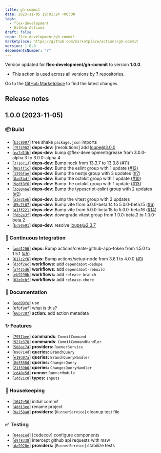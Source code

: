 ```yaml
---
title: gh-commit
date: 2023-11-05 19:01:24 +00:00
tags:
  - flex-development
  - GitHub Actions
draft: false
repo: flex-development/gh-commit
marketplace: https://github.com/marketplace/actions/gh-commit
version: 1.0.0
dependentsNumber: "?"
---
```



Version updated for **flex-development/gh-commit** to version **1.0.0**.
- This action is used across all versions by **?** repositories.

Go to the [GitHub Marketplace](https://github.com/marketplace/actions/gh-commit) to find the latest changes.

## Release notes

## 1.0.0 (2023-11-05)

### :package: Build

- [[`b3c8007`](https://github.com/flex-development/gh-commit/commit/b3c8007a999eb61f86c3c7fdf42f1aaf58968922)] tree shake `package.json` imports
- [[`f9f4962`](https://github.com/flex-development/gh-commit/commit/f9f49620c1a9938f715fccb69e0ded63b0dee5b7)] **deps-dev:** [resolutions] add loupe@3.0.0
- [[`ea7d13b`](https://github.com/flex-development/gh-commit/commit/ea7d13b23db0e84e95c8fdd23484beb519b95d58)] **deps-dev:** bump @flex-development/grease from 3.0.0-alpha.3 to 3.0.0-alpha.4
- [[`3716c13`](https://github.com/flex-development/gh-commit/commit/3716c130ceb953472a10692b47360f849948acd3)] **deps-dev:** Bump nock from 13.3.7 to 13.3.8 ([#11](https://github.com/flex-development/gh-commit/issues/11))
- [[`965ff1c`](https://github.com/flex-development/gh-commit/commit/965ff1cb0d47e20d899a0c75628b043a2a9209ef)] **deps-dev:** Bump the eslint group with 1 update ([#12](https://github.com/flex-development/gh-commit/issues/12))
- [[`139bfae`](https://github.com/flex-development/gh-commit/commit/139bfaee8b6170a4b074bb257339d20d0dad94d0)] **deps-dev:** Bump the nestjs group with 3 updates ([#7](https://github.com/flex-development/gh-commit/issues/7))
- [[`8ad5bdf`](https://github.com/flex-development/gh-commit/commit/8ad5bdf17243d494d9c97c07ecf120530f2d7ad5)] **deps-dev:** Bump the octokit group with 1 update ([#10](https://github.com/flex-development/gh-commit/issues/10))
- [[`9edf8f6`](https://github.com/flex-development/gh-commit/commit/9edf8f624b99587c12fab697a0f21cd35e3e1efc)] **deps-dev:** Bump the octokit group with 1 update ([#13](https://github.com/flex-development/gh-commit/issues/13))
- [[`3c8046e`](https://github.com/flex-development/gh-commit/commit/3c8046efba6d3799f75b7de0cac479955fb04c9a)] **deps-dev:** Bump the typescript-eslint group with 2 updates ([#2](https://github.com/flex-development/gh-commit/issues/2))
- [[`a3e31eb`](https://github.com/flex-development/gh-commit/commit/a3e31ebfc5e9910065e2c56ef5550c5f351dfe5b)] **deps-dev:** bump the vitest group with 2 updates
- [[`85c7f67`](https://github.com/flex-development/gh-commit/commit/85c7f67fd0ab7723e7af3151cfa408fb896afca0)] **deps-dev:** Bump vite from 5.0.0-beta.14 to 5.0.0-beta.15 ([#6](https://github.com/flex-development/gh-commit/issues/6))
- [[`a1ff221`](https://github.com/flex-development/gh-commit/commit/a1ff221eff778936b1e88501576016b363c72bb7)] **deps-dev:** Bump vite from 5.0.0-beta.15 to 5.0.0-beta.16 ([#14](https://github.com/flex-development/gh-commit/issues/14))
- [[`fdb2e3f`](https://github.com/flex-development/gh-commit/commit/fdb2e3f777badba6ba54f32ab8c162097f4fc5f5)] **deps-dev:** downgrade vitest group from 1.0.0-beta.3 to 1.0.0-beta.2
- [[`bc50e01`](https://github.com/flex-development/gh-commit/commit/bc50e01e815bab944c47cb9438b57c05978450d1)] **deps-dev:** resolve loupe@2.3.7

### :robot: Continuous Integration

- [[`add1206`](https://github.com/flex-development/gh-commit/commit/add120601337073fcc70738edac54e73c8379cd7)] **deps:** Bump actions/create-github-app-token from 1.5.0 to 1.5.1 ([#5](https://github.com/flex-development/gh-commit/issues/5))
- [[`617c2f6`](https://github.com/flex-development/gh-commit/commit/617c2f6a4b29e0aa5f9d1877c65e0eea10dc4b75)] **deps:** Bump actions/setup-node from 3.8.1 to 4.0.0 ([#1](https://github.com/flex-development/gh-commit/issues/1))
- [[`d3df2ec`](https://github.com/flex-development/gh-commit/commit/d3df2ec412db3f9bcdc2342d2b1dc3f1c8212696)] **workflows:** add `dependabot-dedupe`
- [[`af425d6`](https://github.com/flex-development/gh-commit/commit/af425d6f1533e60c8b7a88e4d26ff43daade603a)] **workflows:** add `dependabot-rebuild`
- [[`eb9290b`](https://github.com/flex-development/gh-commit/commit/eb9290bc095dd5ee89b991b162c2e49b99174337)] **workflows:** add `release-branch`
- [[`02e0cbf`](https://github.com/flex-development/gh-commit/commit/02e0cbf72b3b77867aac5eecde19bd1cfb63f3bf)] **workflows:** add `release-chore`

### :pencil: Documentation

- [[`eed99fe`](https://github.com/flex-development/gh-commit/commit/eed99fe86153886b49d24b39121f76556918d006)] use
- [[`8f0f98f`](https://github.com/flex-development/gh-commit/commit/8f0f98fcc2b22cfa6a4645e3793f4b59723d123a)] what is this?
- [[`66b7307`](https://github.com/flex-development/gh-commit/commit/66b73071841550654b5e997b2401923220cd083a)] **action:** add action metadata

### :sparkles: Features

- [[`7957bee`](https://github.com/flex-development/gh-commit/commit/7957beebc5d77b68954e9179c5c6ac271ee85076)] **commands:** `CommitCommand`
- [[`927e378`](https://github.com/flex-development/gh-commit/commit/927e378140b1978c65d43246509db523d3760429)] **commands:** `CommitCommandHandler`
- [[`588ac74`](https://github.com/flex-development/gh-commit/commit/588ac7495eb704e4dfc48badb59ff5739dea30e7)] **providers:** `RunnerService`
- [[`890714d`](https://github.com/flex-development/gh-commit/commit/890714dde0f20a4b80e9da1a954a4a88c9a24742)] **queries:** `BranchQuery`
- [[`e18d07a`](https://github.com/flex-development/gh-commit/commit/e18d07a6b6673a04d0c2aa88a379c152adfc1761)] **queries:** `BranchQueryHandler`
- [[`8d8568d`](https://github.com/flex-development/gh-commit/commit/8d8568d0cd2ab9ee805b6a641b7518fedb7a2b35)] **queries:** `ChangesQuery`
- [[`21f59b0`](https://github.com/flex-development/gh-commit/commit/21f59b01783b0c85649720e7dd86f622662e9889)] **queries:** `ChangesQueryHandler`
- [[`cd40e5d`](https://github.com/flex-development/gh-commit/commit/cd40e5daf52193261b8221045ae23886e89621d9)] **runner:** `RunnerModule`
- [[`1dd21c8`](https://github.com/flex-development/gh-commit/commit/1dd21c84f3d37993e47ae4d871a69cc88439c13e)] **types:** `Inputs`

### :house_with_garden: Housekeeping

- [[`1647e56`](https://github.com/flex-development/gh-commit/commit/1647e56d6a73620bd39a03743b82c491377241f2)] initial commit
- [[`4dd13ee`](https://github.com/flex-development/gh-commit/commit/4dd13ee96412a2422f3b7fc713c48de556875ab0)] rename project
- [[`9a258a0`](https://github.com/flex-development/gh-commit/commit/9a258a031d45e6a2d8cc79dc892c64c4a73fc6fc)] **providers:** [`RunnerService`] cleanup test file

### :white_check_mark: Testing

- [[`84ea1ed`](https://github.com/flex-development/gh-commit/commit/84ea1edfa87bec9120f7a43c6c140532cfa71389)] [codecov] configure components
- [[`d9f8338`](https://github.com/flex-development/gh-commit/commit/d9f8338293a059d11ae86b7da2e79895b4190525)] intercept github api requests with msw
- [[`da9920e`](https://github.com/flex-development/gh-commit/commit/da9920e9ee36aed83d4d31d712a1c93db4438c41)] **providers:** [`RunnerService`] stabilize tests


